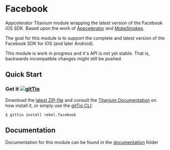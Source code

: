Facebook
==============

Appcelerator Titanium module wrapping the latest version of the Facebook iOS SDK.
Based upon the work of [Appcelerator](https://github.com/appcelerator-modules) and [MokeSmokes](https://github.com/mokesmokes).

The goal for this module is to support the complete and latest version of the Facebook SDK for iOS (and later Android).

This module is work in progress and it's API is not yet stable. That is, backwards incompatible changes might still be pushed.

## Quick Start

### Get it [![gitTio](http://gitt.io/badge.png)](http://gitt.io/component/rebel.facebook)
Download the [latest ZIP-file](https://github.com/timanrebel/Facebook/tree/master/iphone/dist) and consult the [Titanium Documentation](http://docs.appcelerator.com/titanium/latest/#!/guide/Using_a_Module) on how install it, or simply use the [gitTio CLI](http://gitt.io/cli):

`$ gittio install rebel.facebook`

## Documentation

Documentation for this module can be found in the [documentation](https://github.com/timanrebel/Facebook/blob/master/documentation/index.md) folder

